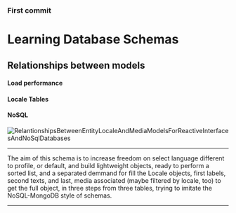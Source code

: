 ### First commit

# Learning Database Schemas

## Relationships between models
#### Load performance
#### Locale Tables
#### NoSQL

![RelantionshipsBetweenEntityLocaleAndMediaModelsForReactiveInterfacesAndNoSqlDatabases](https://user-images.githubusercontent.com/57029303/151317714-f49459a4-96ac-4d37-adb2-655559efbd14.png)

***
The aim of this schema is to increase freedom on select language different to profile, or default, and build lightweight objects, ready to perform a sorted list, and a separated demmand for fill the Locale objects, first labels, second texts, and last, media associated (maybe filtered by locale, too) to get the full object, in three steps from three tables, trying to imitate the NoSQL-MongoDB style of schemas. 

***
